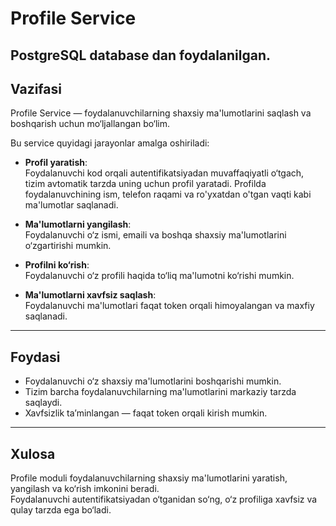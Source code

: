 # Profile Service

## PostgreSQL database dan foydalanilgan.


## Vazifasi

Profile Service — foydalanuvchilarning shaxsiy ma'lumotlarini saqlash va boshqarish uchun mo‘ljallangan bo‘lim.

Bu service quyidagi jarayonlar amalga oshiriladi:

- **Profil yaratish**:  
  Foydalanuvchi kod orqali autentifikatsiyadan muvaffaqiyatli o‘tgach, tizim avtomatik tarzda uning uchun profil yaratadi. Profilda foydalanuvchining ism, telefon raqami va ro'yxatdan o'tgan vaqti kabi ma'lumotlar saqlanadi.

- **Ma'lumotlarni yangilash**:  
  Foydalanuvchi o‘z ismi, emaili va boshqa shaxsiy ma'lumotlarini o‘zgartirishi mumkin.

- **Profilni ko‘rish**:  
  Foydalanuvchi o‘z profili haqida to‘liq ma'lumotni ko‘rishi mumkin.

- **Ma'lumotlarni xavfsiz saqlash**:  
  Foydalanuvchi ma'lumotlari faqat token orqali himoyalangan va maxfiy saqlanadi.

---

## Foydasi

- Foydalanuvchi o‘z shaxsiy ma'lumotlarini boshqarishi mumkin.
- Tizim barcha foydalanuvchilarning ma'lumotlarini markaziy tarzda saqlaydi.
- Xavfsizlik ta’minlangan — faqat token orqali kirish mumkin.

---

## Xulosa

Profile moduli foydalanuvchilarning shaxsiy ma'lumotlarini yaratish, yangilash va ko‘rish imkonini beradi.  
Foydalanuvchi autentifikatsiyadan o‘tganidan so‘ng, o‘z profiliga xavfsiz va qulay tarzda ega bo‘ladi.

